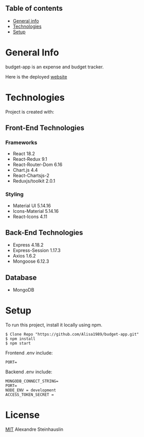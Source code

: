 ## Table of contents
* [General info](#general-info)
* [Technologies](#technologies)
* [Setup](#setup)

# General Info
  budget-app is an expense and budget tracker.
  
  Here is the deployed [website](https://budget-mern-7e102b331f36.herokuapp.com/)
 
# Technologies
 Project is created with:
## Front-End Technologies
### Frameworks
* React 18.2
* React-Redux 9.1
* React-Router-Dom 6.16
* Chart.js 4.4
* React-Chartsjs-2
* Reduxjs/toolkit 2.0.1

### Styling
* Material UI 5.14.16
* Icons-Material 5.14.16
* React-Icons 4.11

## Back-End Technologies
* Express 4.18.2
* Express-Session 1.17.3
* Axios 1.6.2
* Mongoose 6.12.3

## Database
* MongoDB

# Setup
To run this project, install it locally using npm.
```
$ Clone Repo "https://github.com/Alisa1989/budget-app.git"
$ npm install
$ npm start
```
Frontend .env include:
```
PORT=
```
Backend .env include:
```
MONGODB_CONNECT_STRING=
PORT=
NODE_ENV = development
ACCESS_TOKEN_SECRET =
```

# License
[MIT](https://github.com/Alisa1989/Store64/blob/main/LICENSE) Alexandre Steinhauslin





